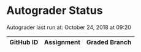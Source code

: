 # Autograder Status
Autograder last run at: October 24, 2018 at 09:20

| GitHub ID | Assignment | Graded Branch |
|-----------|------------|---------------|
